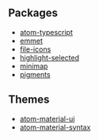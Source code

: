 Packages
----
- [atom-typescript](https://atom.io/packages/atom-typescript)
- [emmet](https://atom.io/packages/emmet)
- [file-icons](https://atom.io/packages/file-icons)
- [highlight-selected](https://atom.io/packages/highlight-selected)
- [minimap](https://atom.io/packages/minimap)
- [pigments](https://atom.io/packages/pigments)

Themes
-----
- [atom-material-ui](https://atom.io/packages/atom-material-ui)
- [atom-material-syntax](https://atom.io/packages/atom-material-syntax)
